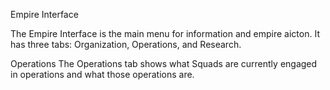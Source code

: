 Empire Interface

The Empire Interface is the main menu for information and empire aicton. It has three tabs: Organization, Operations, and Research.

Operations
The Operations tab shows what Squads are currently engaged in operations and what those operations are.